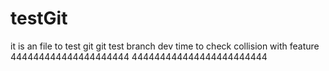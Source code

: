 # testGit
it is an file to test git
git test branch dev
time to check collision with feature
444444444444444444444
444444444444444444444444